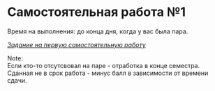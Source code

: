 # Самостоятельная работа №1

Время на выполнения: до конца дня, когда у вас была пара.

*[Задание на первую самостоятельную работу](Task.md)*

Note:  
Если кто-то отсутсвовал на паре - отработка в конце семестра.   
Сданная не в срок работа - минус балл в зависимости от времени сдачи.
